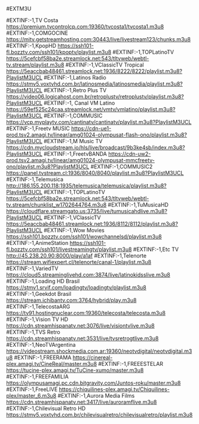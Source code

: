 #EXTM3U

#EXTINF:-1,TV Costa
https://premium.tvcontrolcp.com:19360/tvcosta1/tvcosta1.m3u8
#EXTINF:-1,COMGOCINE
https://mitv.getstreamhosting.com:30443/live/livestream123/chunks.m3u8
#EXTINF:-1,KpopHD
https://ssh101-fl.bozztv.com/ssh101/kpoptv/playlist.m3u8
#EXTINF:-1,TOPLatinoTV
https://5cefcbf58ba2e.streamlock.net:543/tltvweb/webtl-tv.stream/playlist.m3u8
#EXTINF:-1,VClassicTV Tropical
https://5eaccbab48461.streamlock.net:1936/8222/8222/playlist.m3u8?PlaylistM3UCL
#EXTINF:-1,Latinos Radio
https://stmv5.voxtvhd.com.br/latinosmedia/latinosmedia/playlist.m3u8?PlaylistM3UCL
#EXTINF:-1,Retro Plus TV
https://video06.logicahost.com.br/retroplustv/retroplustv/playlist.m3u8?PlaylistM3UCL
#EXTINF:-1, Canal VM Latino 
https://59ef525c24caa.streamlock.net/vmtv/vmlatino/playlist.m3u8?PlaylistM3UCL
#EXTINF:-1,COMMUSIC
https://vcp.myplaytv.com/cantinatv/cantinatv/playlist.m3u8?PlaylistM3UCL
#EXTINF:-1,Freetv MUSIC
https://cdn-ue1-prod.tsv2.amagi.tv/linear/amg01024-olympusat-flash-ono/playlist.m3u8?PlaylistM3UCL
#EXTINF:-1,M Music TV
https://cdn.mycloudstream.io/hls/live/broadcast/9b3ke4sb/index.m3u8?PlaylistM3UCL
#EXTINF:-1,FreetvBANDA
https://cdn-uw2-prod.tsv2.amagi.tv/linear/amg01024-olympusat-mmcfreetv-ono/playlist.m3u8?PlaylistM3UCL
#EXTINF:-1,COMMUSIC2
https://panel.tvstream.cl:1936/8040/8040/playlist.m3u8?PlaylistM3UCL
#EXTINF:-1,Telemusica
http://186.155.200.118:1935/telemusica/telemusica/playlist.m3u8?PlaylistM3UCL
#EXTINF:-1,TOPLatinoTV
https://5cefcbf58ba2e.streamlock.net:543/tltvweb/webtl-tv.stream/chunklist_w1702644764.m3u8
#EXTINF:-1,TuMusicaHD
https://cloudflare.streamgato.us:3735/live/tumusicahdlive.m3u8?PlaylistM3UCL
#EXTINF:-1,VClassicTV 
https://5eaccbab48461.streamlock.net:1936/8112/8112/playlist.m3u8?PlaylistM3UCL
#EXTINF:-1,Wow Movies
https://ssh101.bozztv.com/ssh101/wowchannelsd/playlist.m3u8
#EXTINF:-1,AnimeStation
https://ssh101-fl.bozztv.com/ssh101/livestreamingtv/playlist.m3u8
#EXTINF:-1,Etc TV
http://45.238.20.90:8000/play/a1af
#EXTINF:-1,Telenorte
https://stream.wifiexpert.cl/telenorte/canal-1/playlist.m3u8
#EXTINF:-1,VariedTV
https://cloud5.streaminglivehd.com:3874/live/latinokidsslive.m3u8
#EXTINF:-1,Loading HD Brasil
https://stmv1.srvif.com/loadingtv/loadingtv/playlist.m3u8
#EXTINF:-1,Geekdot Brasil
https://stream.ichibantv.com:3764/hybrid/play.m3u8
#EXTINF:-1,TelecostaARG
https://tv91.hostingnuclear.com:19360/telecosta/telecosta.m3u8
#EXTINF:-1,Vision TV HD
https://cdn.streamhispanatv.net:3076/live/visiontvlive.m3u8
#EXTINF:-1,TVS Retro
https://cdn.streamhispanatv.net:3531/live/tvsretrogtlive.m3u8
#EXTINF:-1,NeoTVArgentina
https://videostream.shockmedia.com.ar:19360/neotvdigital/neotvdigital.m3u8
#EXTINF:-1,FREERAMA
https://cinereal-plex.amagi.tv/CineReal/master.m3u8
#EXTINF:-1,FREEESTELAR
https://tucine-plex.amagi.tv/TuCine-xumo/master.m3u8
#EXTINF:-1,FREEFAMILIA
https://olympusamagi.pc.cdn.bitgravity.com/Juntos-roku/master.m3u8
#EXTINF:-1,FreeLIVE
https://chiquilines-plex.amagi.tv/Chiquilines-plex/master_6.m3u8
#EXTINF:-1,Aurora Media Films
https://cdn.streamhispanatv.net:3417/live/auroramflive.m3u8
#EXTINF:-1,Chilevisual Retro HD
https://stmv5.voxtvhd.com.br/chilevisualretro/chilevisualretro/playlist.m3u8
